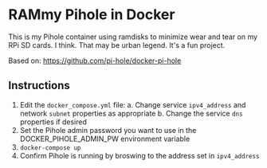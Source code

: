 # RAMmy Pihole in Docker
This is my Pihole container using ramdisks to minimize wear and tear on my RPi SD cards. I think.
That may be urban legend. It's a fun project.

Based on: https://github.com/pi-hole/docker-pi-hole

## Instructions

1. Edit the `docker_compose.yml` file:
  a. Change service `ipv4_address` and network `subnet` properties as appropriate
  b. Change the service `dns` properties if desired
2. Set the Pihole admin password you want to use in the DOCKER_PIHOLE_ADMIN_PW environment variable
3. `docker-compose up`
4. Confirm Pihole is running by broswing to the address set in `ipv4_address`
